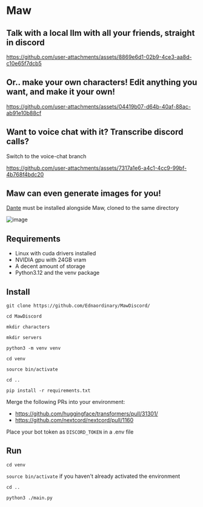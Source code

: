 # Maw

## Talk with a local llm with all your friends, straight in discord



https://github.com/user-attachments/assets/8869e6d1-02b9-4ce3-aa8d-c10e65f7dcb5


## Or.. make your own characters! Edit anything you want, and make it your own!



https://github.com/user-attachments/assets/04419b07-d64b-40af-88ac-ab91e10b88cf


## Want to voice chat with it? Transcribe discord calls?

Switch to the voice-chat branch



https://github.com/user-attachments/assets/7317a1e6-a4c1-4cc9-99bf-4b768f4bdc20


## Maw can even generate images for you!

[Dante](https://github.com/Ednaordinary/DanteMode) must be installed alongside Maw, cloned to the same directory

![image](https://github.com/user-attachments/assets/faba6cf5-7f33-4df8-a8b8-7203acf19150)



## Requirements

- Linux with cuda drivers installed
- NVIDIA gpu with 24GB vram
- A decent amount of storage
- Python3.12 and the venv package

## Install

`git clone https://github.com/Ednaordinary/MawDiscord/`

`cd MawDiscord`

`mkdir characters`

`mkdir servers`

`python3 -m venv venv`

`cd venv`

`source bin/activate`

`cd ..`

`pip install -r requirements.txt`

Merge the following PRs into your environment:

- https://github.com/huggingface/transformers/pull/31301/
- https://github.com/nextcord/nextcord/pull/1160

Place your bot token as `DISCORD_TOKEN` in a .env file

## Run

`cd venv`

`source bin/activate` if you haven't already activated the environment

`cd ..`

`python3 ./main.py`
